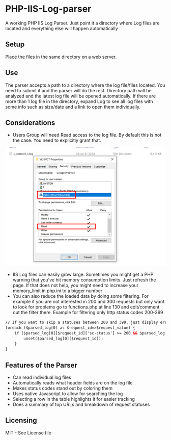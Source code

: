 # PHP-IIS-Log-parser
A working PHP IIS Log Parser. Just point it a directory where Log files are located and everything else will happen automatically
## Setup
Place the files in the same directory on a web server.
## Use
The parser accepts a path to a directory where the log file/files located. You need to submit it and the parser will do the rest. Directory path will be analyzed and the latest log file will be opened automatically. If there are more than 1 log file in the directory, expand Log to see all log files with some info such as size/date and a link to open them individually.
## Considerations
* Users Group will need Read access to the log file. By default this is not the case. You need to explicitly grant that.

![alt text](https://github.com/Djongov/PHP-IIS-Log-parser/blob/main/IIS-Log-permissions.png?raw=true)

* IIS Log files can easily grow large. Sometimes you might get a PHP warning that you've hit memory consumption limits. Just refresh the page. If that does not help, you might need to increase your memory_limit in php.ini to a bigger number
* You can also reduce the loaded data by doing some filtering. For example if you are not interested in 200 and 300 requests but only want to look for problems go to functions.php at line 130 and edit/comment out the filter there. Example for filtering only http status codes 200-399

```html
// If you want to skip a statuses between 200 and 399, just display errors, filter the parsed log with this
foreach ($parsed_log[0] as $request_id=>$request_value) {
    if ($parsed_log[0][$request_id]['sc-status'] >= 200 && $parsed_log[0][$request_id]['sc-status'] <= 399) {
        unset($parsed_log[0][$request_id]);
    }
}
```
## Features of the Parser
* Can read individual log files
* Automatically reads what header fields are on the log file
* Makes status codes stand out by coloring them
* Uses native Javascript to allow for searching the log
* Selecting a row in the table highlights it for easier tracking
* Does a summary of top URLs and breakdown of request statuses
## Licensing
MIT - See License file
